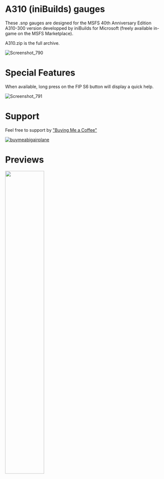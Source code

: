 # A310 (iniBuilds) gauges

These .snp gauges are designed for the MSFS 40th Anniversary Edition A310-300 version developped by iniBuilds for Microsoft (freely available in-game on the MSFS Marketplace).

A310.zip is the full archive.

![Screenshot_790](https://github.com/1l2p-dev/spad-fip-gauges/assets/26790042/73e58679-e4b1-482e-8009-e00e78126869)

# Special Features

When available, long press on the FIP S6 button will display a quick help.

![Screenshot_791](https://github.com/1l2p-dev/spad-fip-gauges/assets/26790042/2aa3cf14-8990-42e3-bc10-09c06ed377fd)

# Support

Feel free to support by ["Buying Me a Coffee" ](https://buymeacoffee.com/1l2p)

[![buymeabigairplane](https://github.com/1l2p-dev/spad-fip-gauges/assets/26790042/db47cd19-976c-4e12-ae8c-80bd245a558b)](https://buymeacoffee.com/1l2p)

# Previews

<img src="https://github.com/1l2p-dev/spad-fip-gauges/assets/26790042/e82cc78f-f684-467f-8b57-bf24034f9d7f" width="50%">
